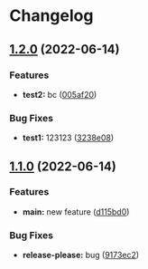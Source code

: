 # Changelog

## [1.2.0](https://github.com/MadokaProject/test/compare/v1.1.0...v1.2.0) (2022-06-14)


### Features

* **test2:** bc ([005af20](https://github.com/MadokaProject/test/commit/005af2051c50dd2f83226510c28e77aa61d179ae))


### Bug Fixes

* **test1:** 123123 ([3238e08](https://github.com/MadokaProject/test/commit/3238e0850246d7dd619686d9945e99dc3960553b))

## [1.1.0](https://github.com/MadokaProject/test/compare/1.0.0...v1.1.0) (2022-06-14)


### Features

* **main:** new feature ([d115bd0](https://github.com/MadokaProject/test/commit/d115bd0459b5e3bf7953695a62ee500e492390f6))


### Bug Fixes

* **release-please:** bug ([9173ec2](https://github.com/MadokaProject/test/commit/9173ec24fea680c6ec4c39eadaa52a1c80c00442))
